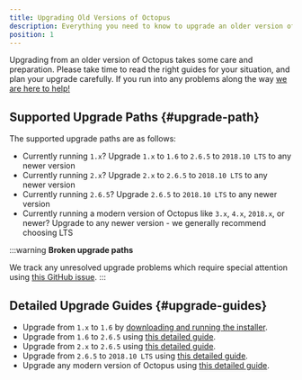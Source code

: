 ```yaml
---
title: Upgrading Old Versions of Octopus
description: Everything you need to know to upgrade an older version of Octopus to a modern version.
position: 1
---
```


Upgrading from an older version of Octopus takes some care and preparation. Please take time to read the right guides for your situation, and plan your upgrade carefully. If you run into any problems along the way [we are here to help!](https://octopus.com/support)

## Supported Upgrade Paths {#upgrade-path}

The supported upgrade paths are as follows:

- Currently running `1.x`? Upgrade `1.x` to `1.6` to `2.6.5` to `2018.10 LTS` to any newer version
- Currently running `2.x`? Upgrade `2.x` to `2.6.5` to `2018.10 LTS` to any newer version
- Currently running `2.6.5`? Upgrade `2.6.5` to `2018.10 LTS` to any newer version
- Currently running a modern version of Octopus like `3.x`, `4.x`, `2018.x`, or newer? Upgrade to any newer version - we generally recommend choosing LTS

:::warning
**Broken upgrade paths**

We track any unresolved upgrade problems which require special attention using [this GitHub issue](https://github.com/OctopusDeploy/Issues/issues/4979).
:::

## Detailed Upgrade Guides {#upgrade-guides}

- Upgrade from `1.x` to `1.6` by [downloading and running the installer](https://octopus.com/downloads/1.6.3.1723).
- Upgrade from `1.6` to `2.6.5` using [this detailed guide](upgrading-from-octopus-1.6-2.6.5.md).
- Upgrade from `2.x` to `2.6.5` using [this detailed guide](upgrading-from-octopus-2.x-2.6.5.md).
- Upgrade from `2.6.5` to `2018.10 LTS` using [this detailed guide](upgrading-from-octopus-2.6.5-2018.10lts/index.md).
- Upgrade any modern version of Octopus using [this detailed guide](/docs/administration/upgrading/guide/index.md).
